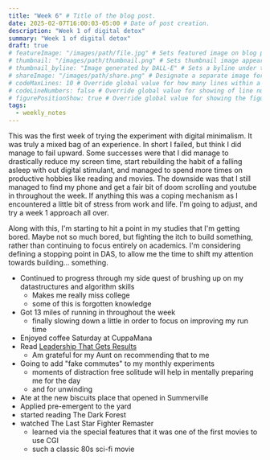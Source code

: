 ```yaml
---
title: "Week 6" # Title of the blog post.
date: 2025-02-07T16:00:03-05:00 # Date of post creation.
description: "Week 1 of digital detox"
summary: "Week 1 of digital detox"
draft: true
# featureImage: "/images/path/file.jpg" # Sets featured image on blog post.
# thumbnail: "/images/path/thumbnail.png" # Sets thumbnail image appearing inside card on homepage.
# thumbnail_byline: "Image generated by DALL-E" # Sets a byline under the thumbnail image
# shareImage: "/images/path/share.png" # Designate a separate image for social media sharing.
# codeMaxLines: 10 # Override global value for how many lines within a code block before auto-collapsing.
# codeLineNumbers: false # Override global value for showing of line numbers within code block.
# figurePositionShow: true # Override global value for showing the figure label.
tags:
  - weekly_notes
---
```


This was the first week of trying the experiment with digital minimalism. It was truly a mixed bag of an experience. In short I failed, but think I did manage to fail upward. Some successes were that I did manage to drastically reduce my screen time, start rebuilding the habit of a falling asleep with out digital stimulant, and managed to spend more times on productive hobbies like reading and movies. The downside was that I still managed to find my phone and get a fair bit of doom scrolling and youtube in throughout the week. If anything this was a coping mechanism as I encountered a little bit of stress from work and life. I'm going to adjust, and try a week 1 approach all over.

Along with this, I'm starting to hit a point in my studies that I'm getting bored. Maybe not so much bored, but fighting the itch to build something, rather than continuing to focus entirely on academics. I'm considering defining a stopping point in DAS, to allow me the time to shift my attention towards building... something.

- Continued to progress through my side quest of brushing up on my datastructures and algorithm skills
  - Makes me really miss college
  - some of this is forgotten knowledge
- Got 13 miles of running in throughout the week
  - finally slowing down a little in order to focus on improving my run time
- Enjoyed coffee Saturday at CuppaMana
- Read [Leadership That Gets Results](library/leadership-that-gets-results/)
  - Am grateful for my Aunt on recommending that to me
- Going to add "fake commutes" to my monthly experiments
  - moments of distraction free solitude will help in mentally preparing me for the day
  - and for unwinding
- Ate at the new biscuits place that opened in Summerville
- Applied pre-emergent to the yard
- started reading The Dark Forest
- watched The Last Star Fighter Remaster
  - learned via the special features that it was one of the first movies to use CGI
  - such a classic 80s sci-fi movie
